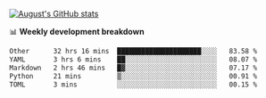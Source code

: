 
[![August's GitHub stats](https://github-readme-stats.vercel.app/api?username=zou-weidong&show_icons=true&theme=radical)](https://github.com/zou-weidong)


📊 **Weekly development breakdown**
<!--START_SECTION:waka-->

```txt
Other      32 hrs 16 mins  █████████████████████░░░░   83.58 %
YAML       3 hrs 6 mins    ██░░░░░░░░░░░░░░░░░░░░░░░   08.07 %
Markdown   2 hrs 46 mins   █▓░░░░░░░░░░░░░░░░░░░░░░░   07.17 %
Python     21 mins         ▒░░░░░░░░░░░░░░░░░░░░░░░░   00.91 %
TOML       3 mins          ░░░░░░░░░░░░░░░░░░░░░░░░░   00.15 %
```

<!--END_SECTION:waka-->
